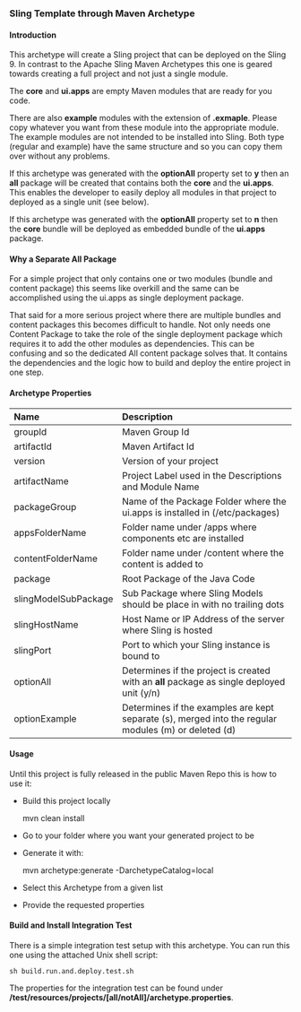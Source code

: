 ### Sling Template through Maven Archetype

#### Introduction

This archetype will create a Sling project that can be deployed on the Sling 9. In contrast to
the Apache Sling Maven Archetypes this one is geared towards creating a full project and not
just a single module.

The **core** and **ui.apps** are empty Maven modules that are ready for you code.

There are also **example** modules with the extension of **.exmaple**. Please copy whatever you
want from these module into the appropriate module. The example modules are not intended to be
installed into Sling.
Both type (regular and example) have the same structure and so you can copy them over without
any problems.

If this archetype was generated with the **optionAll** property set to **y** then an **all** package
will be created that contains both the **core** and the **ui.apps**. This enables the developer
to easily deploy all modules in that project to deployed as a single unit (see below).

If this archetype was generated with the **optionAll** property set to **n** then the **core**
bundle will be deployed as embedded bundle of the **ui.apps** package.

#### Why a Separate All Package

For a simple project that only contains one or two modules (bundle and content package) this seems
like overkill and the same can be accomplished using the ui.apps as single deployment package.

That said for a more serious project where there are multiple bundles and content packages this
becomes difficult to handle. Not only needs one Content Package to take the role of the single
deployment package which requires it to add the other modules as dependencies. This can be confusing
and so the dedicated All content package solves that. It contains the dependencies and the logic
how to build and deploy the entire project in one step.

#### Archetype Properties

|Name                 |Description                                                                   |
|:--------------------|:-----------------------------------------------------------------------------|
|groupId              |Maven Group Id|
|artifactId           |Maven Artifact Id|
|version              |Version of your project|
|artifactName         |Project Label used in the Descriptions and Module Name|
|packageGroup         |Name of the Package Folder where the ui.apps is installed in (/etc/packages)|
|appsFolderName       |Folder name under /apps where components etc are installed|
|contentFolderName    |Folder name under /content where the content is added to|
|package              |Root Package of the Java Code|
|slingModelSubPackage |Sub Package where Sling Models should be place in with no trailing dots|
|slingHostName        |Host Name or IP Address of the server where Sling is hosted|
|slingPort            |Port to which your Sling instance is bound to|
|optionAll            |Determines if the project is created with an **all** package as single deployed unit (y/n)|
|optionExample        |Determines if the examples are kept separate (s), merged into the regular modules (m) or deleted (d)|

#### Usage

Until this project is fully released in the public Maven Repo this is how to use it:

* Build this project locally

    mvn clean install

* Go to your folder where you want your generated project to be
* Generate it with:

    mvn archetype:generate -DarchetypeCatalog=local

* Select this Archetype from a given list
* Provide the requested properties

#### Build and Install Integration Test

There is a simple integration test setup with this archetype.
You can run this one using the attached Unix shell script:

    sh build.run.and.deploy.test.sh

The properties for the integration test can be found under
**/test/resources/projects/[all/notAll]/archetype.properties**.

